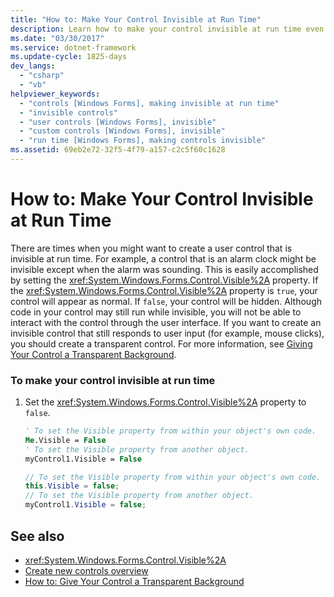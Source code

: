 ```yaml
---
title: "How to: Make Your Control Invisible at Run Time"
description: Learn how to make your control invisible at run time even though the code in your control may still be running behind the scenes.
ms.date: "03/30/2017"
ms.service: dotnet-framework
ms.update-cycle: 1825-days
dev_langs:
  - "csharp"
  - "vb"
helpviewer_keywords:
  - "controls [Windows Forms], making invisible at run time"
  - "invisible controls"
  - "user controls [Windows Forms], invisible"
  - "custom controls [Windows Forms], invisible"
  - "run time [Windows Forms], making controls invisible"
ms.assetid: 69eb2e72-32f5-4f79-a157-c2c5f60c1628
---
```

# How to: Make Your Control Invisible at Run Time

There are times when you might want to create a user control that is invisible at run time. For example, a control that is an alarm clock might be invisible except when the alarm was sounding. This is easily accomplished by setting the <xref:System.Windows.Forms.Control.Visible%2A> property. If the <xref:System.Windows.Forms.Control.Visible%2A> property is `true`, your control will appear as normal. If `false`, your control will be hidden. Although code in your control may still run while invisible, you will not be able to interact with the control through the user interface. If you want to create an invisible control that still responds to user input (for example, mouse clicks), you should create a transparent control. For more information, see [Giving Your Control a Transparent Background](how-to-give-your-control-a-transparent-background.md).

### To make your control invisible at run time

1. Set the <xref:System.Windows.Forms.Control.Visible%2A> property to `false`.

    ```vb
    ' To set the Visible property from within your object's own code.
    Me.Visible = False
    ' To set the Visible property from another object.
    myControl1.Visible = False
    ```

    ```csharp
    // To set the Visible property from within your object's own code.
    this.Visible = false;
    // To set the Visible property from another object.
    myControl1.Visible = false;
    ```

## See also

- <xref:System.Windows.Forms.Control.Visible%2A>
- [Create new controls overview](../controls-design/overview.md)
- [How to: Give Your Control a Transparent Background](how-to-give-your-control-a-transparent-background.md)
